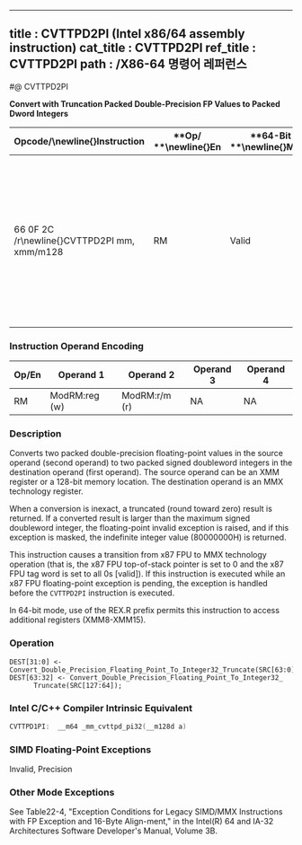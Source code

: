 ----------------------------
title : CVTTPD2PI (Intel x86/64 assembly instruction)
cat_title : CVTTPD2PI
ref_title : CVTTPD2PI
path : /X86-64 명령어 레퍼런스
----------------------------
#@ CVTTPD2PI

**Convert with Truncation Packed Double-Precision FP Values to Packed Dword Integers**

|**Opcode/**\newline{}**Instruction**|**Op/ **\newline{}**En**|**64-Bit **\newline{}**Mode**|**Compat/**\newline{}**Leg Mode**|**Description**|
|------------------------------------|------------------------|-----------------------------|---------------------------------|---------------|
|66 0F 2C /r\newline{}CVTTPD2PI mm, xmm/m128|RM|Valid|Valid|Convert two packer double-precision floating-point values from xmm/m128 to two packed signed doubleword integers in mm using truncation.|
### Instruction Operand Encoding


|Op/En|Operand 1|Operand 2|Operand 3|Operand 4|
|-----|---------|---------|---------|---------|
|RM|ModRM:reg (w)|ModRM:r/m (r)|NA|NA|
### Description


Converts two packed double-precision floating-point values in the source operand (second operand) to two packed signed doubleword integers in the destination operand (first operand). The source operand can be an XMM register or a 128-bit memory location. The destination operand is an MMX technology register. 

When a conversion is inexact, a truncated (round toward zero) result is returned. If a converted result is larger than the maximum signed doubleword integer, the floating-point invalid exception is raised, and if this exception is masked, the indefinite integer value (80000000H) is returned.

This instruction causes a transition from x87 FPU to MMX technology operation (that is, the x87 FPU top-of-stack pointer is set to 0 and the x87 FPU tag word is set to all 0s [valid]). If this instruction is executed while an x87 FPU floating-point exception is pending, the exception is handled before the `CVTTPD2PI` instruction is executed.

In 64-bit mode, use of the REX.R prefix permits this instruction to access additional registers (XMM8-XMM15).


### Operation

```info-verb
DEST[31:0] <- Convert_Double_Precision_Floating_Point_To_Integer32_Truncate(SRC[63:0]);
DEST[63:32] <- Convert_Double_Precision_Floating_Point_To_Integer32_
      Truncate(SRC[127:64]);
```

### Intel C/C++ Compiler Intrinsic Equivalent

```cpp
CVTTPD1PI:  __m64 _mm_cvttpd_pi32(__m128d a)
```
### SIMD Floating-Point Exceptions


Invalid, Precision

### Other Mode Exceptions


See Table22-4, "Exception Conditions for Legacy SIMD/MMX Instructions with FP Exception and 16-Byte Align-ment," in the Intel(R) 64 and IA-32 Architectures Software Developer's Manual, Volume 3B.

